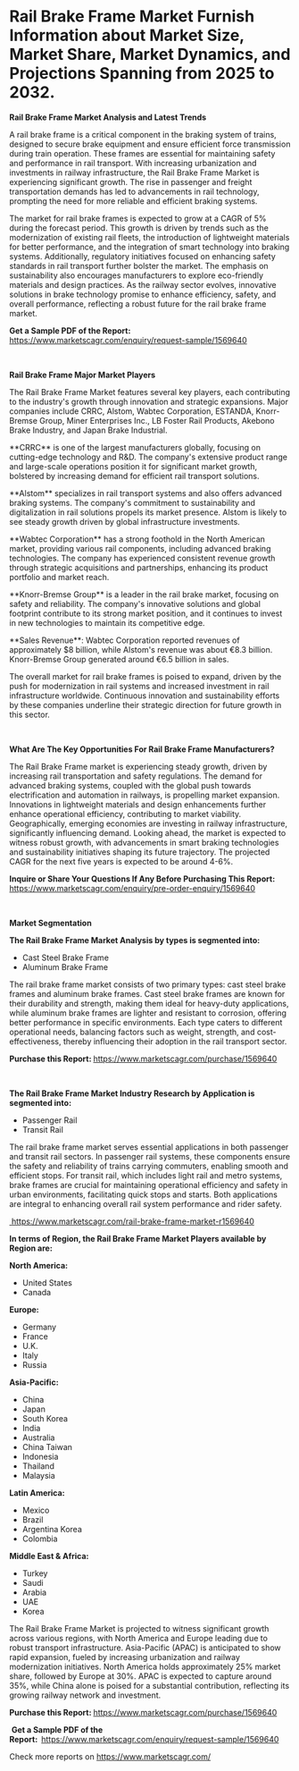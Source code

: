 <p><h1>Rail Brake Frame Market Furnish Information about Market Size, Market Share, Market Dynamics, and Projections Spanning from 2025 to 2032.</h1></p><p><strong>Rail Brake Frame Market Analysis and Latest Trends</strong></p>
<p><p>A rail brake frame is a critical component in the braking system of trains, designed to secure brake equipment and ensure efficient force transmission during train operation. These frames are essential for maintaining safety and performance in rail transport. With increasing urbanization and investments in railway infrastructure, the Rail Brake Frame Market is experiencing significant growth. The rise in passenger and freight transportation demands has led to advancements in rail technology, prompting the need for more reliable and efficient braking systems.</p><p>The market for rail brake frames is expected to grow at a CAGR of 5% during the forecast period. This growth is driven by trends such as the modernization of existing rail fleets, the introduction of lightweight materials for better performance, and the integration of smart technology into braking systems. Additionally, regulatory initiatives focused on enhancing safety standards in rail transport further bolster the market. The emphasis on sustainability also encourages manufacturers to explore eco-friendly materials and design practices. As the railway sector evolves, innovative solutions in brake technology promise to enhance efficiency, safety, and overall performance, reflecting a robust future for the rail brake frame market.</p></p>
<p><strong>Get a Sample PDF of the Report:&nbsp;</strong> <a href="https://www.marketscagr.com/enquiry/request-sample/1569640?utm_campaign=3506&utm_medium=2&utm_source=Github&utm_content=ia&utm_term=25032025&utm_id=rail-brake-frame">https://www.marketscagr.com/enquiry/request-sample/1569640</a></p>
<p>&nbsp;</p>
<p><strong>Rail Brake Frame Major Market Players</strong></p>
<p><p>The Rail Brake Frame Market features several key players, each contributing to the industry's growth through innovation and strategic expansions. Major companies include CRRC, Alstom, Wabtec Corporation, ESTANDA, Knorr-Bremse Group, Miner Enterprises Inc., LB Foster Rail Products, Akebono Brake Industry, and Japan Brake Industrial.</p><p>**CRRC** is one of the largest manufacturers globally, focusing on cutting-edge technology and R&D. The company's extensive product range and large-scale operations position it for significant market growth, bolstered by increasing demand for efficient rail transport solutions.</p><p>**Alstom** specializes in rail transport systems and also offers advanced braking systems. The company's commitment to sustainability and digitalization in rail solutions propels its market presence. Alstom is likely to see steady growth driven by global infrastructure investments.</p><p>**Wabtec Corporation** has a strong foothold in the North American market, providing various rail components, including advanced braking technologies. The company has experienced consistent revenue growth through strategic acquisitions and partnerships, enhancing its product portfolio and market reach.</p><p>**Knorr-Bremse Group** is a leader in the rail brake market, focusing on safety and reliability. The company's innovative solutions and global footprint contribute to its strong market position, and it continues to invest in new technologies to maintain its competitive edge.</p><p>**Sales Revenue**: Wabtec Corporation reported revenues of approximately $8 billion, while Alstom's revenue was about €8.3 billion. Knorr-Bremse Group generated around €6.5 billion in sales. </p><p>The overall market for rail brake frames is poised to expand, driven by the push for modernization in rail systems and increased investment in rail infrastructure worldwide. Continuous innovation and sustainability efforts by these companies underline their strategic direction for future growth in this sector.</p></p>
<p>&nbsp;</p>
<p><strong>What Are The Key Opportunities For Rail Brake Frame Manufacturers?</strong></p>
<p><p>The Rail Brake Frame market is experiencing steady growth, driven by increasing rail transportation and safety regulations. The demand for advanced braking systems, coupled with the global push towards electrification and automation in railways, is propelling market expansion. Innovations in lightweight materials and design enhancements further enhance operational efficiency, contributing to market viability. Geographically, emerging economies are investing in railway infrastructure, significantly influencing demand. Looking ahead, the market is expected to witness robust growth, with advancements in smart braking technologies and sustainability initiatives shaping its future trajectory. The projected CAGR for the next five years is expected to be around 4-6%.</p></p>
<p><strong>Inquire or Share Your Questions If Any Before Purchasing This Report:</strong> <a href="https://www.marketscagr.com/enquiry/pre-order-enquiry/1569640?utm_campaign=3506&utm_medium=2&utm_source=Github&utm_content=ia&utm_term=25032025&utm_id=rail-brake-frame">https://www.marketscagr.com/enquiry/pre-order-enquiry/1569640</a></p>
<p>&nbsp;</p>
<p><strong>Market Segmentation</strong></p>
<p><strong>The Rail Brake Frame Market Analysis by types is segmented into:</strong></p>
<p><ul><li>Cast Steel Brake Frame</li><li>Aluminum Brake Frame</li></ul></p>
<p><p>The rail brake frame market consists of two primary types: cast steel brake frames and aluminum brake frames. Cast steel brake frames are known for their durability and strength, making them ideal for heavy-duty applications, while aluminum brake frames are lighter and resistant to corrosion, offering better performance in specific environments. Each type caters to different operational needs, balancing factors such as weight, strength, and cost-effectiveness, thereby influencing their adoption in the rail transport sector.</p></p>
<p><strong>Purchase this Report:&nbsp;</strong><a href="https://www.marketscagr.com/purchase/1569640?utm_campaign=3506&utm_medium=2&utm_source=Github&utm_content=ia&utm_term=25032025&utm_id=rail-brake-frame">https://www.marketscagr.com/purchase/1569640</a></p>
<p>&nbsp;</p>
<p><strong>The Rail Brake Frame Market Industry Research by Application is segmented into:</strong></p>
<p><ul><li>Passenger Rail</li><li>Transit Rail</li></ul></p>
<p><p>The rail brake frame market serves essential applications in both passenger and transit rail sectors. In passenger rail systems, these components ensure the safety and reliability of trains carrying commuters, enabling smooth and efficient stops. For transit rail, which includes light rail and metro systems, brake frames are crucial for maintaining operational efficiency and safety in urban environments, facilitating quick stops and starts. Both applications are integral to enhancing overall rail system performance and rider safety.</p></p>
<p><a href="https://www.marketscagr.com/rail-brake-frame-market-r1569640?utm_campaign=3506&utm_medium=2&utm_source=Github&utm_content=ia&utm_term=25032025&utm_id=rail-brake-frame">&nbsp;https://www.marketscagr.com/rail-brake-frame-market-r1569640</a></p>
<p><strong>In terms of Region, the Rail Brake Frame Market Players available by Region are:</strong></p>
<p>
    <p> <strong> North America: </strong>
        <ul>
            <li>United States</li>
            <li>Canada</li>
        </ul>
        </p> 
    <p> <strong> Europe: </strong>
        <ul>
            <li>Germany</li>
            <li>France</li>
            <li>U.K.</li>
            <li>Italy</li>
            <li>Russia</li>
        </ul>
        </p> 
    <p> <strong> Asia-Pacific: </strong>
        <ul>
            <li>China</li>
            <li>Japan</li>
            <li>South Korea</li>
            <li>India</li>
            <li>Australia</li>
            <li>China Taiwan</li>
            <li>Indonesia</li>
            <li>Thailand</li>
            <li>Malaysia</li>
        </ul>
        </p> 
    <p> <strong> Latin America: </strong>
        <ul>
            <li>Mexico</li>
            <li>Brazil</li>
            <li>Argentina Korea</li>
            <li>Colombia</li>
        </ul>
        </p> 
    <p> <strong> Middle East & Africa: </strong>
        <ul>
            <li>Turkey</li>
            <li>Saudi</li>
            <li>Arabia</li>
            <li>UAE</li>
            <li>Korea</li>
        </ul>
    </p>
    </p>
<p><p>The Rail Brake Frame Market is projected to witness significant growth across various regions, with North America and Europe leading due to robust transport infrastructure. Asia-Pacific (APAC) is anticipated to show rapid expansion, fueled by increasing urbanization and railway modernization initiatives. North America holds approximately 25% market share, followed by Europe at 30%. APAC is expected to capture around 35%, while China alone is poised for a substantial contribution, reflecting its growing railway network and investment.</p></p>
<p><strong>Purchase this Report: </strong><a href="https://www.marketscagr.com/purchase/1569640?utm_campaign=3506&utm_medium=2&utm_source=Github&utm_content=ia&utm_term=25032025&utm_id=rail-brake-frame">https://www.marketscagr.com/purchase/1569640</a></p>
<p>&nbsp;<strong>Get a Sample PDF of the Report:&nbsp;&nbsp;</strong><a href="https://www.marketscagr.com/enquiry/request-sample/1569640?utm_campaign=3506&utm_medium=2&utm_source=Github&utm_content=ia&utm_term=25032025&utm_id=rail-brake-frame">https://www.marketscagr.com/enquiry/request-sample/1569640</a></p>
<p><strong></strong></p>
<p>Check more reports on <a href="https://www.marketscagr.com/?utm_campaign=3506&utm_medium=2&utm_source=Github&utm_content=ia&utm_term=25032025&utm_id=rail-brake-frame">https://www.marketscagr.com/</a></p>